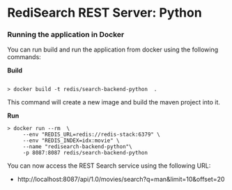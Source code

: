 # RediSearch REST Server: Python



### Running the application in Docker

You can run build and run the application from docker using the following commands:

**Build**

```shell script

> docker build -t redis/search-backend-python  . 

```

This command will create a new image and build the maven project into it.

**Run**

```shell script
> docker run --rm  \
     --env "REDIS_URL=redis://redis-stack:6379" \
     --env "REDIS_INDEX=idx:movie" \
     --name "redisearch-backend-python"\
     -p 8087:8087 redis/search-backend-python
```

You can now access the REST Search service using the following URL:

* http://localhost:8087/api/1.0/movies/search?q=man&limit=10&offset=20

